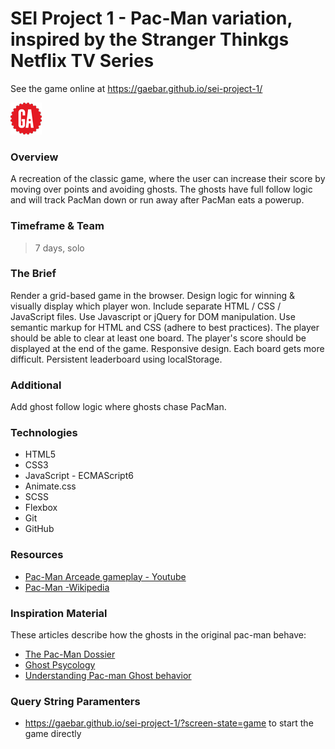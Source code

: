# SEI Project 1 - Pac-Man variation, inspired by the Stranger Thinkgs Netflix TV Series
See the game online at https://gaebar.github.io/sei-project-1/

![Ga Logo](images/GA-logo.png)

### Overview
A recreation of the classic game, where the user can increase their score by moving over points and avoiding ghosts. The ghosts have full follow logic and will track PacMan down or run away after PacMan eats a powerup.

### Timeframe & Team
> 7 days, solo

### The Brief
Render a grid-based game in the browser.
Design logic for winning & visually display which player won.
Include separate HTML / CSS / JavaScript files.
Use Javascript or jQuery for DOM manipulation.
Use semantic markup for HTML and CSS (adhere to best practices).
The player should be able to clear at least one board.
The player's score should be displayed at the end of the game.
Responsive design.
Each board gets more difficult.
Persistent leaderboard using localStorage.

### Additional
Add ghost follow logic where ghosts chase PacMan.

### Technologies
 - HTML5
 - CSS3
 - JavaScript - ECMAScript6
 - Animate.css
 - SCSS
 - Flexbox
 - Git
 - GitHub

### Resources
 - [Pac-Man Arceade gameplay - Youtube](https://www.youtube.com/watch?v=uswzriFIf_k)
 - [Pac-Man -Wikipedia](https://en.wikipedia.org/wiki/Pac-Man)

### Inspiration Material
These articles describe how the ghosts in the original pac-man behave:
 - [The Pac-Man Dossier](http://www.gamasutra.com/view/feature/3938/the_pacman_dossier.php?print=1)
 - [Ghost Psycology](https://www.webpacman.com/ghosts.html)
 - [Understanding Pac-man Ghost behavior](http://gameinternals.com/post/2072558330/understanding-pac-man-ghost-behavior)


### Query String Paramenters
 - https://gaebar.github.io/sei-project-1/?screen-state=game to start the game directly
